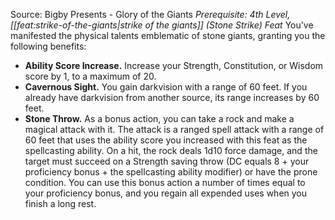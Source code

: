 Source: Bigby Presents - Glory of the Giants
*Prerequisite: 4th Level, [[feat:strike-of-the-giants|strike of the giants]] (Stone Strike) Feat*
You’ve manifested the physical talents emblematic of stone giants, granting you the following benefits:
* **Ability Score Increase.** Increase your Strength, Constitution, or Wisdom score by 1, to a maximum of 20.
* **Cavernous Sight.** You gain darkvision with a range of 60 feet. If you already have darkvision from another source, its range increases by 60 feet.
* **Stone Throw.** As a bonus action, you can take a rock and make a magical attack with it. The attack is a ranged spell attack with a range of 60 feet that uses the ability score you increased with this feat as the spellcasting ability. On a hit, the rock deals 1d10 force damage, and the target must succeed on a Strength saving throw (DC equals 8 + your proficiency bonus + the spellcasting ability modifier) or have the prone condition. You can use this bonus action a number of times equal to your proficiency bonus, and you regain all expended uses when you finish a long rest.